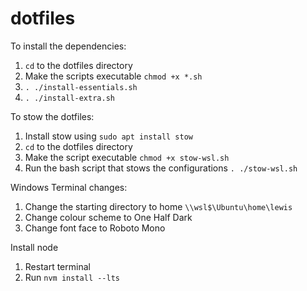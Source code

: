 # dotfiles

To install the dependencies:

1. `cd` to the dotfiles directory
2. Make the scripts executable `chmod +x *.sh`
3. `. ./install-essentials.sh`
4. `. ./install-extra.sh`

To stow the dotfiles:

1. Install stow using `sudo apt install stow`
2. `cd` to the dotfiles directory
3. Make the script executable `chmod +x stow-wsl.sh`
4. Run the bash script that stows the configurations `. ./stow-wsl.sh`

Windows Terminal changes:

1. Change the starting directory to home `\\wsl$\Ubuntu\home\lewis`
2. Change colour scheme to One Half Dark
3. Change font face to Roboto Mono

Install node
1. Restart terminal
2. Run `nvm install --lts`

